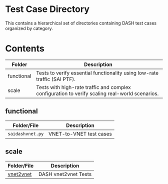 # Test Case Directory
This contains a hierarchical set of directories containing DASH test cases organized by category.

# Contents

| Folder | Description |
| --- | --- |
| functional | Tests to verify essential functionality using low-rate traffic (SAI PTF).
| scale | Tests with high-rate traffic and complex configuration to verify scaling real-world scenarios.

## functional

| Folder/File | Description |
| --- | --- |
| `saidashvnet.py` | VNET-to-VNET test cases


## scale

| Folder/File | Description |
| --- | --- |
| [vnet2vnet](vnet2vnet/README.md) | DASH vnet2vnet Tests
